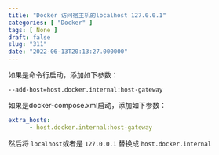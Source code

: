 ```yaml
---
title: "Docker 访问宿主机的localhost 127.0.0.1"
categories: [ "Docker" ]
tags: [ None ]
draft: false
slug: "311"
date: "2022-06-13T20:13:27.000000"
---
```


如果是命令行启动，添加如下参数：

```shell
--add-host=host.docker.internal:host-gateway
```

如果是docker-compose.xml启动，添加如下参数：

```yaml
extra_hosts:
      - host.docker.internal:host-gateway
```

然后将 `localhost`或者是 `127.0.0.1` 替换成 `host.docker.internal`

